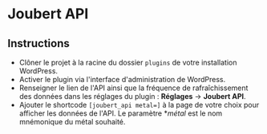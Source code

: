 # Joubert API

## Instructions

- Clôner le projet à la racine du dossier `plugins` de votre installation WordPress.
- Activer le plugin via l'interface d'administration de WordPress.
- Renseigner le lien de l'API ainsi que la fréquence de rafraîchissement des données dans les réglages du plugin : **Réglages** -> **Joubert API**.
- Ajouter le shortcode `[joubert_api metal=]` à la page de votre choix pour afficher les données de l'API. Le paramètre **métal* est le nom mnémonique du métal souhaité.